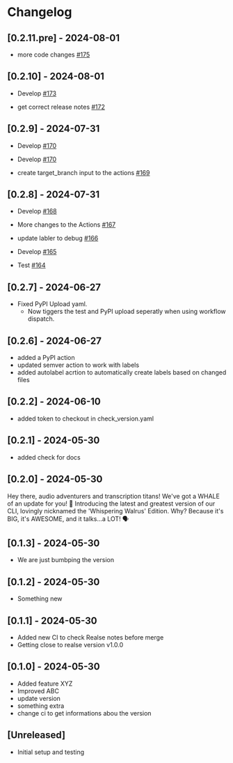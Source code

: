 # Changelog


## [0.2.11.pre] - 2024-08-01

- more code changes [#175](https://github.com/JSchmie/versioning-test-repo/pull/175)

## [0.2.10] - 2024-08-01

- Develop [#173](https://github.com/JSchmie/versioning-test-repo/pull/173)

- get correct release notes [#172](https://github.com/JSchmie/versioning-test-repo/pull/172)

## [0.2.9] - 2024-07-31

- Develop [#170](https://github.com/JSchmie/versioning-test-repo/pull/170)

- Develop [#170](https://github.com/JSchmie/versioning-test-repo/pull/170)

- create target_branch input to the actions [#169](https://github.com/JSchmie/versioning-test-repo/pull/169)



## [0.2.8] - 2024-07-31

- Develop [#168](https://github.com/JSchmie/versioning-test-repo/pull/168)

- More changes to the Actions [#167](https://github.com/JSchmie/versioning-test-repo/pull/167)

- update labler to debug [#166](https://github.com/JSchmie/versioning-test-repo/pull/166)

- Develop [#165](https://github.com/JSchmie/versioning-test-repo/pull/165)

- Test [#164](https://github.com/JSchmie/versioning-test-repo/pull/164)

## [0.2.7] - 2024-06-27
- Fixed PyPI Upload yaml.
    - Now tiggers the test and PyPI upload seperatly when using workflow dispatch. 
## [0.2.6] - 2024-06-27

- added a PyPI action
- updated semver action to work with labels
- added autolabel acrtion to automatically create labels based on changed files

## [0.2.2] - 2024-06-10

- added token to checkout in check_version.yaml

## [0.2.1] - 2024-05-30

- added check for docs

## [0.2.0] - 2024-05-30

Hey there, audio adventurers and transcription titans! We've got a WHALE of an update for you! 🐋 Introducing the latest and greatest version of our CLI, lovingly nicknamed the 'Whispering Walrus' Edition. Why? Because it's BIG, it's AWESOME, and it talks...a LOT! 🗣️

## [0.1.3] - 2024-05-30

- We are just bumbping the version

## [0.1.2] - 2024-05-30

- Something new

## [0.1.1] - 2024-05-30

- Added new CI to check Realse notes before merge
- Getting close to realse version v1.0.0

## [0.1.0] - 2024-05-30

- Added feature XYZ
- Improved ABC
- update version
- something extra
- change ci to get informations abou the version

## [Unreleased]

- Initial setup and testing
